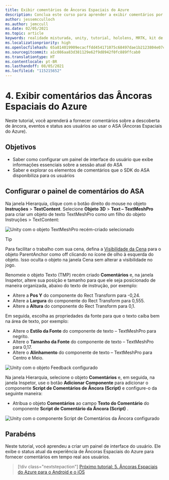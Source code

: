 ```yaml
---
title: Exibir comentários de Âncoras Espaciais do Azure
description: Conclua este curso para aprender a exibir comentários por meio das Âncoras Espaciais do Azure em um aplicativo de realidade misturada.
author: jessemcculloch
ms.author: jemccull
ms.date: 02/05/2021
ms.topic: article
keywords: realidade misturada, unity, tutorial, hololens, MRTK, kit de ferramentas de realidade misturada, UWP, âncoras espaciais do Azure, sessões, elementos de comentários
ms.localizationpriority: high
ms.openlocfilehash: 65a814019909ecacffdd454171075c68497dae1b2123804e07ced1d7e100fdd8
ms.sourcegitcommit: a1c086aa83d381129e62f9d8942f0fc889ffcab0
ms.translationtype: HT
ms.contentlocale: pt-BR
ms.lasthandoff: 08/05/2021
ms.locfileid: "115215652"
---
```

# <a name="4-displaying-feedback-from-azure-spatial-anchors"></a>4. Exibir comentários das Âncoras Espaciais do Azure

Neste tutorial, você aprenderá a fornecer comentários sobre a descoberta de âncora, eventos e status aos usuários ao usar o ASA (Âncoras Espaciais do Azure).

## <a name="objectives"></a>Objetivos

* Saber como configurar um painel de interface do usuário que exibe informações essenciais sobre a sessão atual do ASA
* Saber e explorar os elementos de comentários que o SDK do ASA disponibiliza para os usuários

## <a name="setting-up-asa-feedback-panel"></a>Configurar o painel de comentários do ASA

Na janela Hierarquia, clique com o botão direito do mouse no objeto **Instruções** > **TextContent**. Selecione **Objeto 3D** > **Text – TextMeshPro** para criar um objeto de texto TextMeshPro como um filho do objeto Instruções > TextContent:

![Unity com o objeto TextMeshPro recém-criado selecionado](images/mr-learning-asa/asa-04-section1-step1-1.png)

> [!TIP]
> Para facilitar o trabalho com sua cena, defina a <a href="https://docs.unity3d.com/Manual/SceneVisibility.html" target="_blank">Visibilidade da Cena</a> para o objeto ParentAnchor como off clicando no ícone de olho à esquerda do objeto. Isso oculta o objeto na janela Cena sem alterar a visibilidade no jogo.

Renomeie o objeto Texto (TMP) recém criado **Comentários** e, na janela Inspetor, altere sua posição e tamanho para que ele seja posicionado de maneira organizada, abaixo do texto de instrução, por exemplo:

* Altere a **Pos Y** do componente do Rect Transform para -0,24.
* Altere a **Largura** do componente do Rect Transform para 0,555.
* Altere a **Altura** do componente do Rect Transform para 0,1.

Em seguida, escolha as propriedades da fonte para que o texto caiba bem na área de texto, por exemplo:

* Altere o **Estilo da Fonte** do componente de texto – TextMeshPro para negrito.
* Altere o **Tamanho da Fonte** do componente de texto – TextMeshPro para 0,17.
* Altere o **Alinhamento** do componente de texto – TextMeshPro para Centro e Meio.

![Unity com o objeto Feedback configurado](images/mr-learning-asa/asa-04-section1-step1-2.png)

Na janela Hierarquia, selecione o objeto **Comentários** e, em seguida, na janela Inspetor, use o botão **Adicionar Componente** para adicionar o componente **Script de Comentários de Âncora (Script)** e configure-o da seguinte maneira:

* Atribua o objeto **Comentários** ao campo **Texto do Comentário** do componente **Script de Comentário da Âncora (Script)** .

![Unity com o componente Script de Comentários da Âncora configurado](images/mr-learning-asa/asa-04-section1-step1-3.png)

## <a name="congratulations"></a>Parabéns

Neste tutorial, você aprendeu a criar um painel de interface do usuário. Ele exibe o status atual da experiência de Âncoras Espaciais do Azure para fornecer comentários em tempo real aos usuários.

> [!div class="nextstepaction"]
> [Próximo tutorial: 5. Âncoras Espaciais do Azure para o Android e o iOS](mr-learning-asa-05.md)
